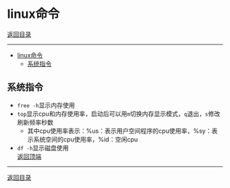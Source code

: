 # linux命令

[返回目录](/linux/README.md)

---

- [linux命令](#linux命令)
  - [系统指令](#系统指令)

## 系统指令

- `free -h`显示内存使用
- `top`显示cpu和内存使用率，启动后可以用`m`切换内存显示模式，`q`退出，`s`修改刷新频率秒数
  - 其中cpu使用率表示：%us：表示用户空间程序的cpu使用率，%sy：表示系统空间的cpu使用率，%id：空闲cpu
- `df -h`显示磁盘使用  
[返回顶端](#linux命令)

---
[返回目录](/linux/README.md)
